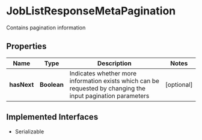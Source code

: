 

# JobListResponseMetaPagination

Contains pagination information

## Properties

Name | Type | Description | Notes
------------ | ------------- | ------------- | -------------
**hasNext** | **Boolean** | Indicates whether more information exists which can be requested by changing the input pagination parameters |  [optional]


## Implemented Interfaces

* Serializable


